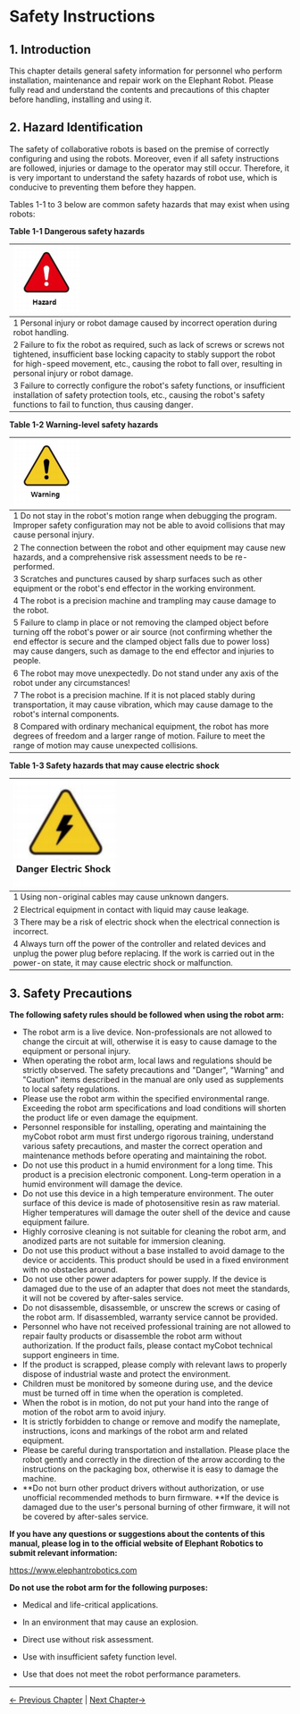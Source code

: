 # Safety Instructions

## 1. Introduction

This chapter details general safety information for personnel who perform installation, maintenance and repair work on the Elephant Robot. Please fully read and understand the contents and precautions of this chapter before handling, installing and using it.

## 2. Hazard Identification

The safety of collaborative robots is based on the premise of correctly configuring and using the robots. Moreover, even if all safety instructions are followed, injuries or damage to the operator may still occur. Therefore, it is very important to understand the safety hazards of robot use, which is conducive to preventing them before they happen.

Tables 1-1 to 3 below are common safety hazards that may exist when using robots:

**Table 1-1 Dangerous safety hazards**

| ![danger](../../resources/2-BasicSettings/3.UserNotice/weixian.png) |
| :----------------------------------------------------------------------------------------------------------------------------------------- |
| 1 Personal injury or robot damage caused by incorrect operation during robot handling. |
| 2 Failure to fix the robot as required, such as lack of screws or screws not tightened, insufficient base locking capacity to stably support the robot for high-speed movement, etc., causing the robot to fall over, resulting in personal injury or robot damage. |
| 3 Failure to correctly configure the robot's safety functions, or insufficient installation of safety protection tools, etc., causing the robot's safety functions to fail to function, thus causing danger. |

**Table 1-2 Warning-level safety hazards**

| ![warning](../../resources/2-BasicSettings/3.UserNotice/jigao.png) |
| :----------------------------------------------------------------------------------------------------------------------------------------------------------- |
| 1 Do not stay in the robot's motion range when debugging the program. Improper safety configuration may not be able to avoid collisions that may cause personal injury. |
| 2 The connection between the robot and other equipment may cause new hazards, and a comprehensive risk assessment needs to be re-performed. |
| 3 Scratches and punctures caused by sharp surfaces such as other equipment or the robot's end effector in the working environment. |
| 4 The robot is a precision machine and trampling may cause damage to the robot. |
| 5 Failure to clamp in place or not removing the clamped object before turning off the robot's power or air source (not confirming whether the end effector is secure and the clamped object falls due to power loss) may cause dangers, such as damage to the end effector and injuries to people. |
| 6 The robot may move unexpectedly. Do not stand under any axis of the robot under any circumstances! |
| 7 The robot is a precision machine. If it is not placed stably during transportation, it may cause vibration, which may cause damage to the robot's internal components. |
| 8 Compared with ordinary mechanical equipment, the robot has more degrees of freedom and a larger range of motion. Failure to meet the range of motion may cause unexpected collisions. |

**Table 1-3 Safety hazards that may cause electric shock**

| ![careful](../../resources/2-BasicSettings/3.UserNotice/chudian.png) |
| :-------------------------------------------------------------------------------------------------------------------------------------- |
| 1 Using non-original cables may cause unknown dangers. |
| 2 Electrical equipment in contact with liquid may cause leakage. |
| 3 There may be a risk of electric shock when the electrical connection is incorrect. |
| 4 Always turn off the power of the controller and related devices and unplug the power plug before replacing. If the work is carried out in the power-on state, it may cause electric shock or malfunction. |


## 3. Safety Precautions

**The following safety rules should be followed when using the robot arm:**

- The robot arm is a live device. Non-professionals are not allowed to change the circuit at will, otherwise it is easy to cause damage to the equipment or personal injury.
- When operating the robot arm, local laws and regulations should be strictly observed. The safety precautions and "Danger", "Warning" and "Caution" items described in the manual are only used as supplements to local safety regulations.
- Please use the robot arm within the specified environmental range. Exceeding the robot arm specifications and load conditions will shorten the product life or even damage the equipment.
- Personnel responsible for installing, operating and maintaining the myCobot robot arm must first undergo rigorous training, understand various safety precautions, and master the correct operation and maintenance methods before operating and maintaining the robot.
- Do not use this product in a humid environment for a long time. This product is a precision electronic component. Long-term operation in a humid environment will damage the device.
- Do not use this device in a high temperature environment. The outer surface of this device is made of photosensitive resin as raw material. Higher temperatures will damage the outer shell of the device and cause equipment failure.
- Highly corrosive cleaning is not suitable for cleaning the robot arm, and anodized parts are not suitable for immersion cleaning.
- Do not use this product without a base installed to avoid damage to the device or accidents. This product should be used in a fixed environment with no obstacles around.
- Do not use other power adapters for power supply. If the device is damaged due to the use of an adapter that does not meet the standards, it will not be covered by after-sales service.
- Do not disassemble, disassemble, or unscrew the screws or casing of the robot arm. If disassembled, warranty service cannot be provided.
- Personnel who have not received professional training are not allowed to repair faulty products or disassemble the robot arm without authorization. If the product fails, please contact myCobot technical support engineers in time.
- If the product is scrapped, please comply with relevant laws to properly dispose of industrial waste and protect the environment.
- Children must be monitored by someone during use, and the device must be turned off in time when the operation is completed.
- When the robot is in motion, do not put your hand into the range of motion of the robot arm to avoid injury.
- It is strictly forbidden to change or remove and modify the nameplate, instructions, icons and markings of the robot arm and related equipment.
- Please be careful during transportation and installation. Please place the robot gently and correctly in the direction of the arrow according to the instructions on the packaging box, otherwise it is easy to damage the machine.
- **Do not burn other product drivers without authorization, or use unofficial recommended methods to burn firmware. **If the device is damaged due to the user's personal burning of other firmware, it will not be covered by after-sales service.

**If you have any questions or suggestions about the contents of this manual, please log in to the official website of Elephant Robotics to submit relevant information:**

https://www.elephantrobotics.com

**Do not use the robot arm for the following purposes:**

- Medical and life-critical applications.

- In an environment that may cause an explosion.

- Direct use without risk assessment.

- Use with insufficient safety function level.

- Use that does not meet the robot performance parameters.


---

[← Previous Chapter](./README.md) | [Next Chapter→](./3.2-TransportandStorage.md)

